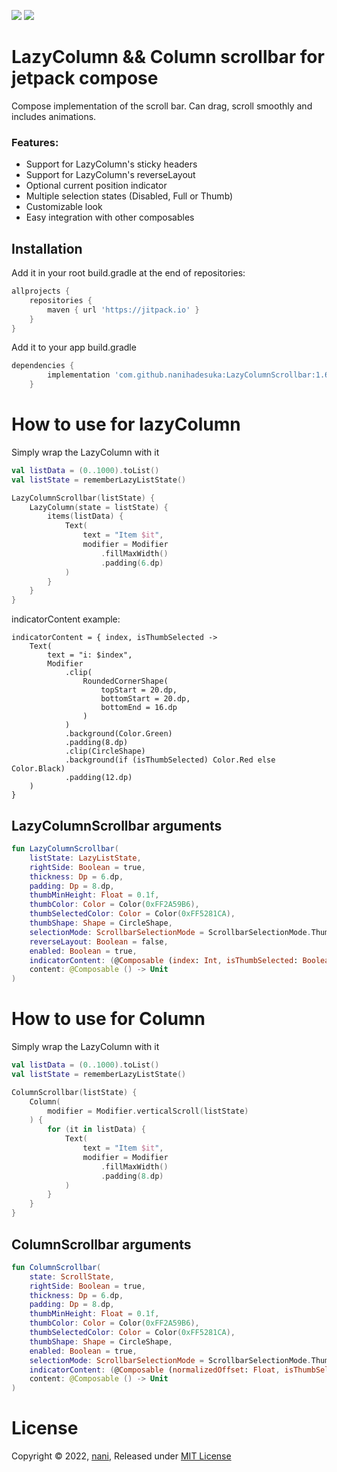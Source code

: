[![](https://jitpack.io/v/nanihadesuka/LazyColumnScrollbar.svg)](https://jitpack.io/#nanihadesuka/LazyColumnScrollbar)
[![](https://jitpack.io/v/nanihadesuka/LazyColumnScrollbar/month.svg)](https://jitpack.io/#nanihadesuka/LazyColumnScrollbar)

# LazyColumn && Column scrollbar for jetpack compose

Compose implementation of the scroll bar. Can drag, scroll smoothly and includes animations.

### Features:
- Support for LazyColumn's sticky headers
- Support for LazyColumn's reverseLayout
- Optional current position indicator
- Multiple selection states (Disabled, Full or Thumb)
- Customizable look
- Easy integration with other composables

## Installation

Add it in your root build.gradle at the end of  repositories:

```groovy
allprojects {
    repositories {
        maven { url 'https://jitpack.io' }
    }
}
```

Add it to your app build.gradle

```groovy
dependencies {
        implementation 'com.github.nanihadesuka:LazyColumnScrollbar:1.6.0'
    }
```

# How to use for lazyColumn

Simply wrap the LazyColumn with it

```kotlin
val listData = (0..1000).toList()
val listState = rememberLazyListState()

LazyColumnScrollbar(listState) {
    LazyColumn(state = listState) {
        items(listData) {
            Text(
                text = "Item $it",
                modifier = Modifier
                    .fillMaxWidth()
                    .padding(6.dp)
            )
        }
    }
}
```

indicatorContent example:
```
indicatorContent = { index, isThumbSelected ->
    Text(
        text = "i: $index",
        Modifier
            .clip(
                RoundedCornerShape(
                    topStart = 20.dp,
                    bottomStart = 20.dp,
                    bottomEnd = 16.dp
                )
            )
            .background(Color.Green)
            .padding(8.dp)
            .clip(CircleShape)
            .background(if (isThumbSelected) Color.Red else Color.Black)
            .padding(12.dp)
    )
}
```

## LazyColumnScrollbar arguments

```kotlin
fun LazyColumnScrollbar(
    listState: LazyListState,
    rightSide: Boolean = true,
    thickness: Dp = 6.dp,
    padding: Dp = 8.dp,
    thumbMinHeight: Float = 0.1f,
    thumbColor: Color = Color(0xFF2A59B6),
    thumbSelectedColor: Color = Color(0xFF5281CA),
    thumbShape: Shape = CircleShape,
    selectionMode: ScrollbarSelectionMode = ScrollbarSelectionMode.Thumb,
    reverseLayout: Boolean = false,
    enabled: Boolean = true,
    indicatorContent: (@Composable (index: Int, isThumbSelected: Boolean) -> Unit)? = null,
    content: @Composable () -> Unit
)
```

# How to use for Column
Simply wrap the LazyColumn with it

```kotlin
val listData = (0..1000).toList()
val listState = rememberLazyListState()

ColumnScrollbar(listState) {
    Column(
        modifier = Modifier.verticalScroll(listState)
    ) {
        for (it in listData) {
            Text(
                text = "Item $it",
                modifier = Modifier
                    .fillMaxWidth()
                    .padding(8.dp)
            )
        }
    }
}
```

## ColumnScrollbar arguments

```kotlin
fun ColumnScrollbar(
    state: ScrollState,
    rightSide: Boolean = true,
    thickness: Dp = 6.dp,
    padding: Dp = 8.dp,
    thumbMinHeight: Float = 0.1f,
    thumbColor: Color = Color(0xFF2A59B6),
    thumbSelectedColor: Color = Color(0xFF5281CA),
    thumbShape: Shape = CircleShape,
    enabled: Boolean = true,
    selectionMode: ScrollbarSelectionMode = ScrollbarSelectionMode.Thumb,
    indicatorContent: (@Composable (normalizedOffset: Float, isThumbSelected: Boolean) -> Unit)? = null,
    content: @Composable () -> Unit
)
```

# License
Copyright © 2022, [nani](https://github.com/nanihadesuka), Released under [MIT License](LICENSE)
